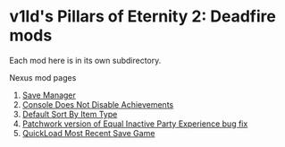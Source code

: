 v1ld's Pillars of Eternity 2: Deadfire mods
===========================================

Each mod here is in its own subdirectory.

Nexus mod pages
1. [Save Manager](https://www.nexusmods.com/pillarsofeternity2/mods/737)
2. [Console Does Not Disable Achievements](https://www.nexusmods.com/pillarsofeternity2/mods/738)
3. [Default Sort By Item Type](https://www.nexusmods.com/pillarsofeternity2/mods/739)
4. [Patchwork version of Equal Inactive Party Experience bug fix](https://www.nexusmods.com/pillarsofeternity2/mods/740)
5. [QuickLoad Most Recent Save Game](https://www.nexusmods.com/pillarsofeternity2/mods/741)

